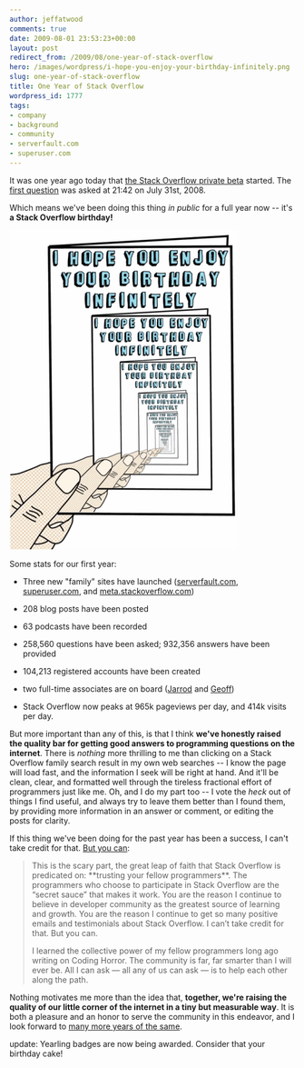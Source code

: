 ```yaml
---
author: jeffatwood
comments: true
date: 2009-08-01 23:53:23+00:00
layout: post
redirect_from: /2009/08/one-year-of-stack-overflow
hero: /images/wordpress/i-hope-you-enjoy-your-birthday-infinitely.png
slug: one-year-of-stack-overflow
title: One Year of Stack Overflow
wordpress_id: 1777
tags:
- company
- background
- community
- serverfault.com
- superuser.com
---
```


It was one year ago today that [the Stack Overflow private beta](http://blog.stackoverflow.com/2008/07/stack-overflow-private-beta-begins/) started.  The [first question](http://stackoverflow.com/questions/4) was asked at 21:42 on July 31st, 2008.



Which means we've been doing this thing _in public_ for a full year now -- it's **a Stack Overflow birthday!**



![i-hope-you-enjoy-your-birthday-infinitely](/images/wordpress/i-hope-you-enjoy-your-birthday-infinitely.png)



Some stats for our first year:







  * Three new "family" sites have launched ([serverfault.com](http://serverfault.com), [superuser.com](http://superuser.com), and [meta.stackoverflow.com](http://meta.stackoverflow.com))

  * 208 blog posts have been posted

  * 63 podcasts have been recorded

  * 258,560 questions have been asked; 932,356 answers have been provided

  * 104,213 registered accounts have been created

  * two full-time associates are on board ([Jarrod](http://blog.stackoverflow.com/2009/01/welcome-stack-overflow-valued-associate-00002/) and [Geoff](http://blog.stackoverflow.com/2009/05/welcome-stack-overflow-valued-associate-00003/))

  * Stack Overflow now peaks at 965k pageviews per day, and 414k visits per day.




But more important than any of this, is that I think **we've honestly raised the quality bar for getting good answers to programming questions on the internet**. There is _nothing_ more thrilling to me than clicking on a Stack Overflow family search result in my own web searches -- I know the page will load fast, and the information I seek will be right at hand. And it'll be clean, clear, and formatted well through the tireless fractional effort of programmers just like me. Oh, and I do my part too -- I vote the _heck_ out of things I find useful, and always try to leave them better than I found them, by providing more information in an answer or comment, or editing the posts for clarity. 



If this thing we've been doing for the past year has been a success, I can't take credit for that. [But you can](http://blog.stackoverflow.com/2008/11/stack-overflow-is-you/):





<blockquote>
This is the scary part, the great leap of faith that Stack Overflow is predicated on: **trusting your fellow programmers**. The programmers who choose to participate in Stack Overflow are the “secret sauce” that makes it work. You are the reason I continue to believe in developer community as the greatest source of learning and growth. You are the reason I continue to get so many positive emails and testimonials about Stack Overflow. I can’t take credit for that. But you can.

> 
> 
I learned the collective power of my fellow programmers long ago writing on Coding Horror. The community is far, far smarter than I will ever be. All I can ask — all any of us can ask — is to help each other along the path.
</blockquote>





Nothing motivates me more than the idea that, **together, we're raising the quality of our little corner of the internet in a tiny but measurable way**. It is both a pleasure and an honor to serve the community in this endeavor, and I look forward to [many more years of the same](http://www.codinghorror.com/blog/archives/001207.html).



update: Yearling badges are now being awarded. Consider that your birthday cake!

